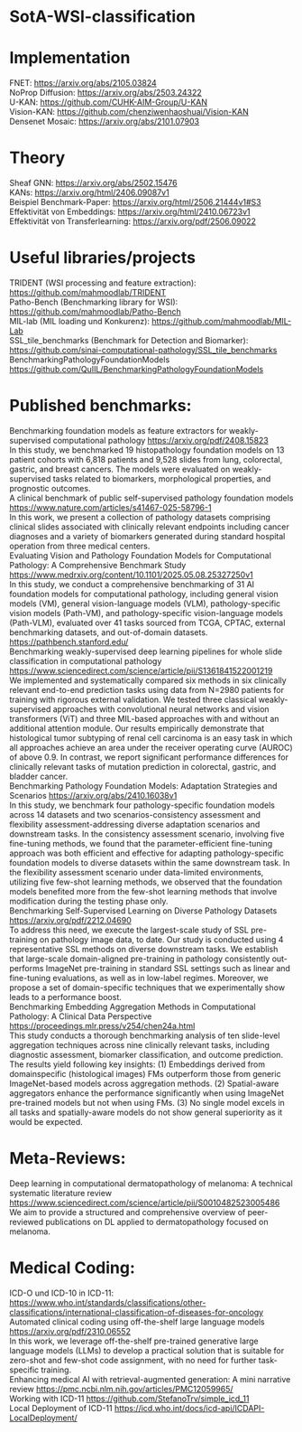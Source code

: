 # SotA-WSI-classification


# Implementation
FNET: https://arxiv.org/abs/2105.03824<br>
NoProp Diffusion: https://arxiv.org/abs/2503.24322<br>
U-KAN: https://github.com/CUHK-AIM-Group/U-KAN<br>
Vision-KAN: https://github.com/chenziwenhaoshuai/Vision-KAN<br>
Densenet Mosaic: https://arxiv.org/abs/2101.07903<br>




# Theory
Sheaf GNN: https://arxiv.org/abs/2502.15476<br>
KANs: https://arxiv.org/html/2406.09087v1<br>
Beispiel Benchmark-Paper: https://arxiv.org/html/2506.21444v1#S3<br>
Effektivität von Embeddings: https://arxiv.org/html/2410.06723v1<br>
Effektivität von Transferlearning: https://arxiv.org/pdf/2506.09022<br>




# Useful libraries/projects
TRIDENT (WSI processing and feature extraction): https://github.com/mahmoodlab/TRIDENT<br>
Patho-Bench (Benchmarking library for WSI): https://github.com/mahmoodlab/Patho-Bench<br>
MIL-lab (MIL loading und Konkurenz): https://github.com/mahmoodlab/MIL-Lab<br>
SSL_tile_benchmarks (Benchmark for Detection and Biomarker): https://github.com/sinai-computational-pathology/SSL_tile_benchmarks<br>
BenchmarkingPathologyFoundationModels https://github.com/QuIIL/BenchmarkingPathologyFoundationModels<br>


# Published benchmarks:
Benchmarking foundation models as feature extractors for weakly-supervised computational pathology https://arxiv.org/pdf/2408.15823<br>
In this study, we benchmarked 19 histopathology foundation models on 13 patient cohorts with 6,818
patients and 9,528 slides from lung, colorectal, gastric, and breast cancers. The models were
evaluated on weakly-supervised tasks related to biomarkers, morphological properties, and
prognostic outcomes.<br>
A clinical benchmark of public self-supervised pathology foundation models https://www.nature.com/articles/s41467-025-58796-1<br>
In this work, we present a collection of pathology datasets comprising clinical slides associated with clinically relevant endpoints including cancer diagnoses and a variety of biomarkers generated during standard hospital operation from three medical centers.<br>
Evaluating Vision and Pathology Foundation Models for Computational Pathology: A Comprehensive Benchmark Study https://www.medrxiv.org/content/10.1101/2025.05.08.25327250v1<br>
In this study, we conduct a comprehensive benchmarking of 31 AI foundation models for computational pathology, including general vision models (VM), general vision-language models (VLM), pathology-specific vision models (Path-VM), and pathology-specific vision-language models (Path-VLM), evaluated over 41 tasks sourced from TCGA, CPTAC, external benchmarking datasets, and out-of-domain datasets.<br>
https://pathbench.stanford.edu/<br>
Benchmarking weakly-supervised deep learning pipelines for whole slide classification in computational pathology  https://www.sciencedirect.com/science/article/pii/S1361841522001219<br>
We implemented and systematically compared six methods in six clinically relevant end-to-end prediction tasks using data from N=2980 patients for training with rigorous external validation. We tested three classical weakly-supervised approaches with convolutional neural networks and vision transformers (ViT) and three MIL-based approaches with and without an additional attention module. Our results empirically demonstrate that histological tumor subtyping of renal cell carcinoma is an easy task in which all approaches achieve an area under the receiver operating curve (AUROC) of above 0.9. In contrast, we report significant performance differences for clinically relevant tasks of mutation prediction in colorectal, gastric, and bladder cancer.<br>
Benchmarking Pathology Foundation Models: Adaptation Strategies and Scenarios https://arxiv.org/abs/2410.16038v1<br>
In this study, we benchmark four pathology-specific foundation models across 14 datasets and two scenarios-consistency assessment and flexibility assessment-addressing diverse adaptation scenarios and downstream tasks. In the consistency assessment scenario, involving five fine-tuning methods, we found that the parameter-efficient fine-tuning approach was both efficient and effective for adapting pathology-specific foundation models to diverse datasets within the same downstream task. In the flexibility assessment scenario under data-limited environments, utilizing five few-shot learning methods, we observed that the foundation models benefited more from the few-shot learning methods that involve modification during the testing phase only.<br>
Benchmarking Self-Supervised Learning on Diverse Pathology Datasets https://arxiv.org/pdf/2212.04690<br>
To address this need, we execute the largest-scale study of SSL pre-training on pathology image data, to date. Our study is conducted using 4 representative SSL methods on diverse downstream tasks. We establish that large-scale domain-aligned pre-training in pathology consistently out-performs ImageNet pre-training in standard SSL settings such as linear and fine-tuning evaluations, as well as in low-label regimes. Moreover, we propose a set of domain-specific techniques that we experimentally show leads to a performance boost.<br>
Benchmarking Embedding Aggregation Methods in Computational Pathology: A Clinical Data Perspective https://proceedings.mlr.press/v254/chen24a.html<br>
This study conducts a thorough benchmarking analysis of ten slide-level aggregation techniques across nine clinically relevant tasks, including diagnostic assessment, biomarker classification, and outcome prediction. The results yield following key insights: (1) Embeddings derived from domainspecific (histological images) FMs outperform those from generic ImageNet-based models across aggregation methods. (2) Spatial-aware aggregators enhance the performance significantly when using ImageNet pre-trained models but not when using FMs. (3) No single model excels in all tasks and spatially-aware models do not show general superiority as it would be expected.<br>

# Meta-Reviews:
Deep learning in computational dermatopathology of melanoma: A technical systematic literature review https://www.sciencedirect.com/science/article/pii/S0010482523005486<br>
We aim to provide a structured and comprehensive overview of peer-reviewed publications on DL applied to dermatopathology focused on melanoma.<br>


# Medical Coding:
ICD-O und ICD-10 in ICD-11: https://www.who.int/standards/classifications/other-classifications/international-classification-of-diseases-for-oncology<br>
Automated clinical coding using off-the-shelf
large language models https://arxiv.org/pdf/2310.06552<br>
In this work, we leverage off-the-shelf pre-trained generative
large language models (LLMs) to develop a practical solution that is suitable for
zero-shot and few-shot code assignment, with no need for further task-specific
training.<br>
Enhancing medical AI with retrieval-augmented generation: A mini narrative review https://pmc.ncbi.nlm.nih.gov/articles/PMC12059965/<br>
Working with ICD-11 https://github.com/StefanoTrv/simple_icd_11<br>
Local Deployment of ICD-11 https://icd.who.int/docs/icd-api/ICDAPI-LocalDeployment/<br>
